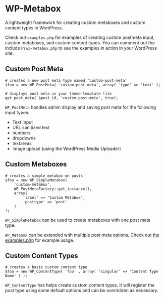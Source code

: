# WP-Metabox

A lightweight framework for creating custom metaboxes and custom content types in WordPress.

Check out `examples.php` for examples of creating custom postmeta input, custom metaboxes, and custom content types. You can comment out the include in `wp-metabox.php` to see the examples in action in your WordPress site.

## Custom Post Meta

    # creates a new post meta type named 'custom-post-meta'
    $foo = new WP_PostMeta( 'custom-post-meta', array( 'type' => 'text' );

    # displays post meta in your theme template file
    get_post_meta( $post_id, 'custom-post-meta', true);

`WP_PostMeta` handles admin display and saving post meta for the following input types:

- Text input
- URL sanitized text
- numbers
- dropdowns
- textareas
- Image upload (using the WordPress Media Uploader)

## Custom Metaboxes

    # creates a simple metabox on posts
    $foo = new WP_SimpleMetabox(
        'custom-metabox',
        WP_PostMetaFactory::get_instance(),
        array(
            'label' => 'Custom Metabox',
            'posttype' => 'post'
        )
    );

`WP_SimpleMetabox` can be used to create metaboxes with one post meta type.

`WP_Metabox` can be extended with multiple post meta options. Check out [the examples.php](https://github.com/jesseoverright/wp-metabox/blob/master/examples.php) for example usage.

## Custom Content Types

    # creates a basic custom content type
    $foo = new WP_ContentType( 'foo' , array( 'singular' => 'Content Type Name' ) );

`WP_ContentType` has helps create custom content types. It will register the post type using some default options and can be overridden as necessary.
